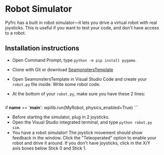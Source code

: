 # Robot Simulator

Pyfrc has a built in robot simulator&mdash;it lets you drive a virtual robot with real joysticks. This is useful if you want to test your code, and don't have access to a robot.

## Installation instructions
- Open Command Prompt, type `python -m pip install pygame`.
- Clone with Git or download [SeamonstersTemplate](https://github.com/seamonsters-2605/SeamonstersTemplate)
- Open SeamonstersTemplate in Visual Studio Code and create your `robot.py` file inside. Write some robot code.
- At the bottom of your `robot.py`, make sure you have these 2 lines:

    ```
if __name__ == '__main__':
    wpilib.run(MyRobot, physics_enabled=True)
    ```

- Before starting the simulator, plug in 2 joysticks.
- Open the Visual Studio integrated terminal, and type `python robot.py sim`.
- You have a robot simulator! The joystick movement should show feedback in the window. Click the "Teleoperated" option to enable your robot and drive it around. If you don't have joysticks, click in the X/Y axis boxes below Stick 0 and Stick 1.